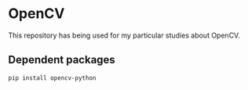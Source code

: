 # OpenCV

This repository has being used for my particular studies about OpenCV.

## Dependent packages

```
pip install opencv-python
```
